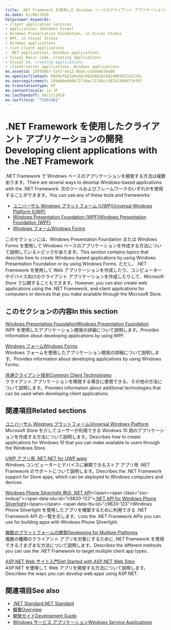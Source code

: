 ```yaml
---
title: .NET Framework を使用した Windows ベースのクライアント アプリケーションの開発
ms.date: 01/09/2018
helpviewer_keywords:
- client application services
- applications [Windows Forms]
- Windows Presentation Foundation, in Visual Studio
- WPF, in Visual Studio
- Windows applications
- rich client applications
- .NET applications, Windows applications
- Visual Basic code, creating applications
- Visual C#, creating applications
- client/server applications, Windows applications
ms.assetid: 2dfb50b7-5af2-4e12-9bbb-c5ade0e39a68
ms.openlocfilehash: b9d9efb62e0c6bc0925662bc9424065922a1534c
ms.sourcegitcommit: 289e06e904b72f34ac717dbcc5074239b977e707
ms.translationtype: HT
ms.contentlocale: ja-JP
ms.lasthandoff: 09/17/2019
ms.locfileid: "71051981"
---
```

# <a name="developing-client-applications-with-the-net-framework"></a><span data-ttu-id="c9820-102">.NET Framework を使用したクライアント アプリケーションの開発</span><span class="sxs-lookup"><span data-stu-id="c9820-102">Developing client applications with the .NET Framework</span></span>

<span data-ttu-id="c9820-103">.NET Framework で Windows ベースのアプリケーションを開発する方法は複数あります。</span><span class="sxs-lookup"><span data-stu-id="c9820-103">There are several ways to develop Windows-based applications with the .NET Framework.</span></span> <span data-ttu-id="c9820-104">次のツールおよびフレームワークのいずれかを使用することができます。</span><span class="sxs-lookup"><span data-stu-id="c9820-104">You can use any of these tools and frameworks:</span></span> 

- [<span data-ttu-id="c9820-105">ユニバーサル Windows プラットフォーム (UWP)</span><span class="sxs-lookup"><span data-stu-id="c9820-105">Universal Windows Platform (UWP)</span></span>](https://developer.microsoft.com/windows/apps)
- [<span data-ttu-id="c9820-106">Windows Presentation Foundation (WPF)</span><span class="sxs-lookup"><span data-stu-id="c9820-106">Windows Presentation Foundation (WPF)</span></span>](./wpf/index.md)
- [<span data-ttu-id="c9820-107">Windows フォーム</span><span class="sxs-lookup"><span data-stu-id="c9820-107">Windows Forms</span></span>](./winforms/index.md)

<span data-ttu-id="c9820-108">このセクションには、Windows Presentation Foundation または Windows Forms を使用して Windows ベースのアプリケーションを作成する方法について説明しているトピックがあります。</span><span class="sxs-lookup"><span data-stu-id="c9820-108">This section contains topics that describe how to create Windows-based applications by using Windows Presentation Foundation or by using Windows Forms.</span></span> <span data-ttu-id="c9820-109">ただし、.NET Framework を使用して Web アプリケーションを作成したり、コンピューターやデバイス向けのクライアント アプリケーションを作成したりして、Microsoft Store で公開することもできます。</span><span class="sxs-lookup"><span data-stu-id="c9820-109">However, you can also create web applications using the .NET Framework, and client applications for computers or devices that you make available through the Microsoft Store.</span></span>
 
## <a name="in-this-section"></a><span data-ttu-id="c9820-110">このセクションの内容</span><span class="sxs-lookup"><span data-stu-id="c9820-110">In this section</span></span>

[<span data-ttu-id="c9820-111">Windows Presentation Foundation</span><span class="sxs-lookup"><span data-stu-id="c9820-111">Windows Presentation Foundation</span></span>](./wpf/index.md)  
<span data-ttu-id="c9820-112">WPF を使用したアプリケーション開発の詳細について説明します。</span><span class="sxs-lookup"><span data-stu-id="c9820-112">Provides information about developing applications by using WPF.</span></span>

[<span data-ttu-id="c9820-113">Windows フォーム</span><span class="sxs-lookup"><span data-stu-id="c9820-113">Windows Forms</span></span>](./winforms/index.md)  
<span data-ttu-id="c9820-114">Windows フォームを使用したアプリケーション開発の詳細について説明します。</span><span class="sxs-lookup"><span data-stu-id="c9820-114">Provides information about developing applications by using Windows Forms.</span></span>

[<span data-ttu-id="c9820-115">共通クライアント技術</span><span class="sxs-lookup"><span data-stu-id="c9820-115">Common Client Technologies</span></span>](./common-client-technologies/index.md)  
<span data-ttu-id="c9820-116">クライアント アプリケーションを開発する場合に使用できる、その他の方法について説明します。</span><span class="sxs-lookup"><span data-stu-id="c9820-116">Provides information about additional technologies that can be used when developing client applications.</span></span>

## <a name="related-sections"></a><span data-ttu-id="c9820-117">関連項目</span><span class="sxs-lookup"><span data-stu-id="c9820-117">Related sections</span></span>

[<span data-ttu-id="c9820-118">ユニバーサル Windows プラットフォーム</span><span class="sxs-lookup"><span data-stu-id="c9820-118">Universal Windows Platform</span></span>](https://developer.microsoft.com/windows/apps)  
<span data-ttu-id="c9820-119">Microsoft Store を介してユーザーが利用できる Windows 10 用のアプリケーションを作成する方法について説明します。</span><span class="sxs-lookup"><span data-stu-id="c9820-119">Describes how to create applications for Windows 10 that you can make available to users through the Windows Store.</span></span>

[<span data-ttu-id="c9820-120">UWP アプリ用 .NET</span><span class="sxs-lookup"><span data-stu-id="c9820-120">.NET for UWP apps</span></span>](https://msdn.microsoft.com/library/windows/apps/mt185501.aspx)  
<span data-ttu-id="c9820-121">Windows コンピューターとデバイスに展開できるストア アプリ用 .NET Framework のサポートについて説明します。</span><span class="sxs-lookup"><span data-stu-id="c9820-121">Describes the .NET Framework support for Store apps, which can be deployed to Windows computers and devices.</span></span>

<span data-ttu-id="c9820-122">[Windows Phone Silverlight 用の .NET API](https://docs.microsoft.com/previous-versions/windows/apps/jj207211\(v=vs.105\))</span><span class="sxs-lookup"><span data-stu-id="c9820-122">[.NET API for Windows Phone Silverlight](https://docs.microsoft.com/previous-versions/windows/apps/jj207211\(v=vs.105\))</span></span>  
<span data-ttu-id="c9820-123">Windows Phone Silverlight を使用したアプリを構築するために利用できる .NET Framework API の一覧を示します。</span><span class="sxs-lookup"><span data-stu-id="c9820-123">Lists the .NET Framework APIs you can use for building apps with Windows Phone Silverlight.</span></span>
  
[<span data-ttu-id="c9820-124">複数のプラットフォームの開発</span><span class="sxs-lookup"><span data-stu-id="c9820-124">Developing for Multiple Platforms</span></span>](../standard/cross-platform/index.md)  
<span data-ttu-id="c9820-125">複数の種類のクライアント アプリを対象にするために .NET Framework を使用できるさまざまな方法について説明します。</span><span class="sxs-lookup"><span data-stu-id="c9820-125">Describes the different methods you can use the .NET Framework to target multiple client app types.</span></span>

[<span data-ttu-id="c9820-126">ASP.NET Web サイト入門</span><span class="sxs-lookup"><span data-stu-id="c9820-126">Get Started with ASP.NET Web Sites</span></span>](https://www.asp.net/get-started/websites)  
<span data-ttu-id="c9820-127">ASP.NET を使用して Web アプリを開発する方法について説明します。</span><span class="sxs-lookup"><span data-stu-id="c9820-127">Describes the ways you can develop web apps using ASP.NET.</span></span>

## <a name="see-also"></a><span data-ttu-id="c9820-128">関連項目</span><span class="sxs-lookup"><span data-stu-id="c9820-128">See also</span></span>

- [<span data-ttu-id="c9820-129">.NET Standard</span><span class="sxs-lookup"><span data-stu-id="c9820-129">.NET Standard</span></span>](../standard/net-standard.md)
- [<span data-ttu-id="c9820-130">概要</span><span class="sxs-lookup"><span data-stu-id="c9820-130">Overview</span></span>](./get-started/overview.md)
- [<span data-ttu-id="c9820-131">開発ガイド</span><span class="sxs-lookup"><span data-stu-id="c9820-131">Development Guide</span></span>](./development-guide.md)
- [<span data-ttu-id="c9820-132">Windows サービス アプリケーション</span><span class="sxs-lookup"><span data-stu-id="c9820-132">Windows Service Applications</span></span>](./windows-services/index.md)
